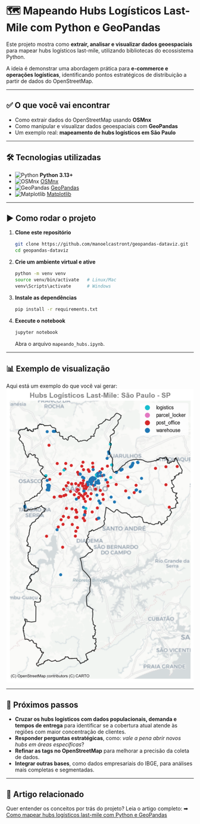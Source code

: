# 🗺️ Mapeando Hubs Logísticos Last-Mile com Python e GeoPandas

Este projeto mostra como **extrair, analisar e visualizar dados geoespaciais** para mapear hubs logísticos last-mile, utilizando bibliotecas do ecossistema Python.

A ideia é demonstrar uma abordagem prática para **e-commerce e operações logísticas**, identificando pontos estratégicos de distribuição a partir de dados do OpenStreetMap.

---

## ✅ O que você vai encontrar

* Como extrair dados do OpenStreetMap usando **OSMnx**
* Como manipular e visualizar dados geoespaciais com **GeoPandas**
* Um exemplo real: **mapeamento de hubs logísticos em São Paulo**

---

## 🛠️ Tecnologias utilizadas

* ![Python](https://img.shields.io/badge/Python-3.10%2B-blue?logo=python&logoColor=white) **Python 3.13+**
* ![OSMnx](https://img.shields.io/badge/OSMnx-OpenStreetMap-green?logo=openstreetmap&logoColor=white) [OSMnx](https://osmnx.readthedocs.io/en/stable/)
* ![GeoPandas](https://img.shields.io/badge/GeoPandas-Geospatial-9cf?logo=geopandas&logoColor=white) [GeoPandas](https://geopandas.org/)
* ![Matplotlib](https://img.shields.io/badge/Matplotlib-Visualization-orange?logo=matplotlib&logoColor=white) [Matplotlib](https://matplotlib.org/)

---

## ▶️ Como rodar o projeto

1. **Clone este repositório**

   ```bash
   git clone https://github.com/manoelcastront/geopandas-dataviz.git
   cd geopandas-dataviz
   ```
2. **Crie um ambiente virtual e ative**

   ```bash
   python -m venv venv
   source venv/bin/activate   # Linux/Mac
   venv\Scripts\activate      # Windows
   ```
3. **Instale as dependências**

   ```bash
   pip install -r requirements.txt
   ```
4. **Execute o notebook**

   ```bash
   jupyter notebook
   ```

   Abra o arquivo `mapeando_hubs.ipynb`.

---

## 📊 Exemplo de visualização

Aqui está um exemplo do que você vai gerar:
![Exemplo de visualização dos hubs logísticos](figures/3-hubs-legenda.png)

---

## 📌 Próximos passos

* **Cruzar os hubs logísticos com dados populacionais, demanda e tempos de entrega** para identificar se a cobertura atual atende às regiões com maior concentração de clientes.
* **Responder perguntas estratégicas**, como: *vale a pena abrir novos hubs em áreas específicas*?
* **Refinar as tags no OpenStreetMap** para melhorar a precisão da coleta de dados.
* **Integrar outras bases**, como dados empresariais do IBGE, para análises mais completas e segmentadas.
---

## 🔗 Artigo relacionado

Quer entender os conceitos por trás do projeto? Leia o artigo completo:
➡ [Como mapear hubs logísticos last-mile com Python e GeoPandas](link-do-artigo)
